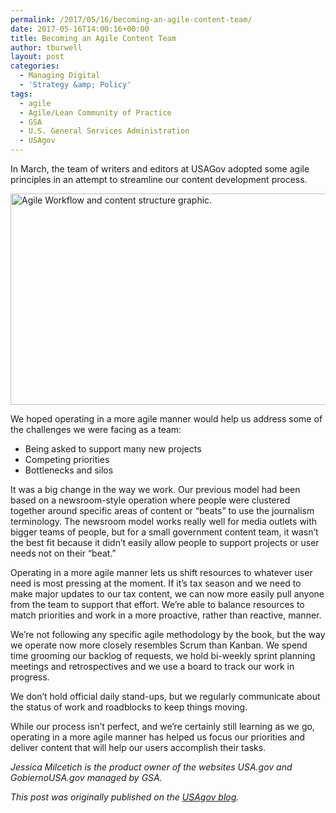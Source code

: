 ```yaml
---
permalink: /2017/05/16/becoming-an-agile-content-team/
date: 2017-05-16T14:00:16+00:00
title: Becoming an Agile Content Team
author: tburwell
layout: post
categories:
  - Managing Digital
  - 'Strategy &amp; Policy'
tags:
  - agile
  - Agile/Lean Community of Practice
  - GSA
  - U.S. General Services Administration
  - USAgov
---
```


In March, the team of writers and editors at USAGov adopted some agile principles in an attempt to streamline our content development process.

<img class="aligncenter size-full wp-image-386873" src="https://www.digitalgov.gov/files/2017/05/600-x-338-Content-Team-Structure.jpg" alt="Agile Workflow and content structure graphic." width="600" height="338" />

We hoped operating in a more agile manner would help us address some of the challenges we were facing as a team:

  * Being asked to support many new projects
  * Competing priorities
  * Bottlenecks and silos

It was a big change in the way we work. Our previous model had been based on a newsroom-style operation where people were clustered together around specific areas of content or “beats” to use the journalism terminology. The newsroom model works really well for media outlets with bigger teams of people, but for a small government content team, it wasn’t the best fit because it didn’t easily allow people to support projects or user needs not on their “beat.”

Operating in a more agile manner lets us shift resources to whatever user need is most pressing at the moment. If it’s tax season and we need to make major updates to our tax content, we can now more easily pull anyone from the team to support that effort. We’re able to balance resources to match priorities and work in a more proactive, rather than reactive, manner.

We’re not following any specific agile methodology by the book, but the way we operate now more closely resembles Scrum than Kanban. We spend time grooming our backlog of requests, we hold bi-weekly sprint planning meetings and retrospectives and we use a board to track our work in progress.

We don’t hold official daily stand-ups, but we regularly communicate about the status of work and roadblocks to keep things moving.

While our process isn’t perfect, and we’re certainly still learning as we go, operating in a more agile manner has helped us focus our priorities and deliver content that will help our users accomplish their tasks.

_Jessica Milcetich is the product owner of the websites USA.gov and GobiernoUSA.gov managed by GSA._

<div class="hdivider">
</div>

_This post was originally published on the [USAgov blog](https://blog.usa.gov/becoming-an-agile-content-team)._